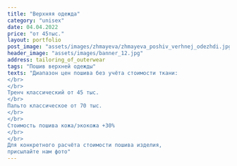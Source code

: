 ```yaml
---
title: "Верхняя одежда"
category: "unisex"
date: 04.04.2022
price: "от 45тыс."
layout: portfolio
post_image: "assets/images/zhmayeva/zhmayeva_poshiv_verhnej_odezhdi.jpg"
header_image: "assets/images/banner_12.jpg"
address: tailoring_of_outerwear
tags: "Пошив верхней одежды"
texts: "Диапазон цен пошива без учёта стоимости ткани:
</br>
</br>
Тренч классический от 45 тыс.
</br>
Пальто классическое от 70 тыс.
</br>
</br>
Стоимость пошива кожа/экокожа +30%
</br>
</br>
Для конкретного расчёта стоимости пошива изделия,
присылайте нам фото"
---
```

